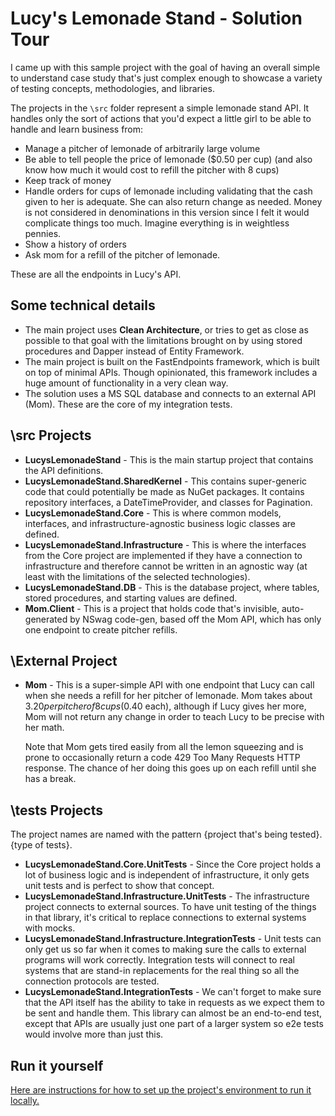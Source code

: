 # Lucy's Lemonade Stand - Solution Tour

I came up with this sample project with the goal of having an overall simple to understand case study that's just complex enough to showcase a variety of testing concepts, methodologies, and libraries.

The projects in the `\src` folder represent a simple lemonade stand API.
It handles only the sort of actions that you'd expect a little girl to be able to handle and learn business from:

* Manage a pitcher of lemonade of arbitrarily large volume
* Be able to tell people the price of lemonade ($0.50 per cup) (and also know how much it would cost to refill the pitcher with 8 cups)
* Keep track of money
* Handle orders for cups of lemonade including validating that the cash given to her is adequate.
  She can also return change as needed. 
  Money is not considered in denominations in this version since I felt it would complicate things too much.
  Imagine everything is in weightless pennies.
* Show a history of orders
* Ask mom for a refill of the pitcher of lemonade.

These are all the endpoints in Lucy's API.

## Some technical details

* The main project uses **Clean Architecture**, or tries to get as close as possible to that goal with the limitations brought on by using stored procedures and Dapper instead of Entity Framework.
* The main project is built on the FastEndpoints framework, which is built on top of minimal APIs.
  Though opinionated, this framework includes a huge amount of functionality in a very clean way.
* The solution uses a MS SQL database and connects to an external API (Mom).
  These are the core of my integration tests.

## \src Projects

* **LucysLemonadeStand** - This is the main startup project that contains the API definitions. 
* **LucysLemonadeStand.SharedKernel** - This contains super-generic code that could potentially be made as NuGet packages.
  It contains repository interfaces, a DateTimeProvider, and classes for Pagination.
* **LucysLemonadeStand.Core** - This is where common models, interfaces, and infrastructure-agnostic business logic classes are defined.
* **LucysLemonadeStand.Infrastructure** - This is where the interfaces from the Core project are implemented if they have a connection to infrastructure and therefore cannot be written in an agnostic way (at least with the limitations of the selected technologies).
* **LucysLemonadeStand.DB** - This is the database project, where tables, stored procedures, and starting values are defined.
* **Mom.Client** - This is a project that holds code that's invisible, auto-generated by NSwag code-gen, based off the Mom API, which has only one endpoint to create pitcher refills.

## \External Project
* **Mom** - This is a super-simple API with one endpoint that Lucy can call when she needs a refill for her pitcher of lemonade.
  Mom takes about $3.20 per pitcher of 8 cups ($0.40 each), although if Lucy gives her more, Mom will not return any change in order to teach Lucy to be precise with her math.

  Note that Mom gets tired easily from all the lemon squeezing and is prone to occasionally return a code 429 Too Many Requests HTTP response.
  The chance of her doing this goes up on each refill until she has a break.

## \tests Projects

The project names are named with the pattern {project that's being tested}.\{type of tests}.

* **LucysLemonadeStand.Core.UnitTests** - Since the Core project holds a lot of business logic and is independent of infrastructure, it only gets unit tests and is perfect to show that concept.
* **LucysLemonadeStand.Infrastructure.UnitTests** - The infrastructure project connects to external sources. 
  To have unit testing of the things in that library, it's critical to replace connections to external systems with mocks.
* **LucysLemonadeStand.Infrastructure.IntegrationTests** - Unit tests can only get us so far when it comes to making sure the calls to external programs will work correctly.
  Integration tests will connect to real systems that are stand-in replacements for the real thing so all the connection protocols are tested.
* **LucysLemonadeStand.IntegrationTests** - We can't forget to make sure that the API itself has the ability to take in requests as we expect them to be sent and handle them.
  This library can almost be an end-to-end test, except that APIs are usually just one part of a larger system so e2e tests would involve more than just this.

## Run it yourself

[Here are instructions for how to set up the project's environment to run it locally.](project-setup.md)